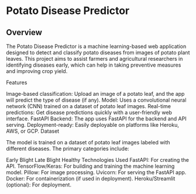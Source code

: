 <h1>Potato Disease Predictor</h1>


<h2>Overview</h2>


The Potato Disease Predictor is a machine learning-based web application designed to detect and classify potato diseases from images of potato plant leaves. This project aims to assist farmers and agricultural researchers in identifying diseases early, which can help in taking preventive measures and improving crop yield.

Features

Image-based classification: Upload an image of a potato leaf, and the app will predict the type of disease (if any).
Model: Uses a convolutional neural network (CNN) trained on a dataset of potato leaf images.
Real-time predictions: Get disease predictions quickly with a user-friendly web interface.
FastAPI Backend: The app uses FastAPI for the backend and API serving.
Deployment-ready: Easily deployable on platforms like Heroku, AWS, or GCP.
Dataset

The model is trained on a dataset of potato leaf images labeled with different diseases. The primary categories include:

Early Blight
Late Blight
Healthy
Technologies Used
FastAPI: For creating the API.
TensorFlow/Keras: For building and training the machine learning model.
Pillow: For image processing.
Uvicorn: For serving the FastAPI app.
Docker: For containerization (if used in deployment).
Heroku/Streamlit (optional): For deployment.
